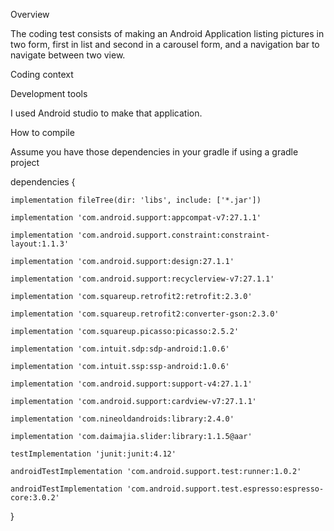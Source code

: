 
Overview

The coding  test consists of making an Android Application listing pictures in two form, 
first in list and second in a carousel form, and a navigation bar to navigate between two view.

Coding context

Development tools

I used Android studio to make that application.

How to compile

Assume you have those dependencies in your gradle if using a gradle project

dependencies {

    implementation fileTree(dir: 'libs', include: ['*.jar'])
    
    implementation 'com.android.support:appcompat-v7:27.1.1'
    
    implementation 'com.android.support.constraint:constraint-layout:1.1.3'
    
    implementation 'com.android.support:design:27.1.1'
    
    implementation 'com.android.support:recyclerview-v7:27.1.1'
    
    implementation 'com.squareup.retrofit2:retrofit:2.3.0'
    
    implementation 'com.squareup.retrofit2:converter-gson:2.3.0'
    
    implementation 'com.squareup.picasso:picasso:2.5.2'
    
    implementation 'com.intuit.sdp:sdp-android:1.0.6'
    
    implementation 'com.intuit.ssp:ssp-android:1.0.6'
    
    implementation 'com.android.support:support-v4:27.1.1'
    
    implementation 'com.android.support:cardview-v7:27.1.1'
    
    implementation 'com.nineoldandroids:library:2.4.0'
    
    implementation 'com.daimajia.slider:library:1.1.5@aar'
    
    testImplementation 'junit:junit:4.12'
    
    androidTestImplementation 'com.android.support.test:runner:1.0.2'
    
    androidTestImplementation 'com.android.support.test.espresso:espresso-core:3.0.2'

}
